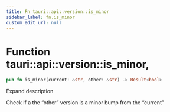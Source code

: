```yaml
---
title: Fn tauri::api::version::is_minor
sidebar_label: fn.is_minor
custom_edit_url: null
---
```


  # Function tauri::api::version::is_minor,

```rs
pub fn is_minor(current: &str, other: &str) -> Result<bool>
```

Expand description

Check if a the “other” version is a minor bump from the “current”
  